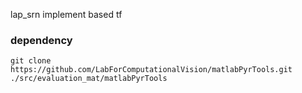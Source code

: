 lap_srn implement based tf

### dependency

`git clone https://github.com/LabForComputationalVision/matlabPyrTools.git ./src/evaluation_mat/matlabPyrTools`
